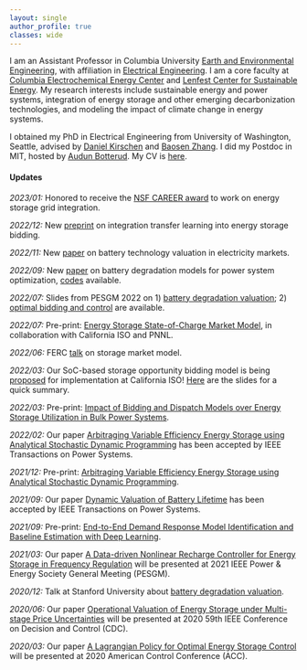 ```yaml
---
layout: single
author_profile: true
classes: wide
---
```


I am an Assistant Professor in Columbia University [Earth and Environmental Engineering](https://eee.columbia.edu/), with affiliation in [Electrical Engineering](https://ee.columbia.edu/).
I am a core faculty at [Columbia Electrochemical Energy Center](https://ceec.engineering.columbia.edu/) and [Lenfest Center for Sustainable Energy](http://energy.columbia.edu/). My research interests include sustainable energy and power systems, integration of energy storage and other emerging decarbonization technologies, and modeling the impact of climate change in energy systems.

I obtained my PhD in Electrical Engineering from University of Washington, Seattle, advised by
[Daniel Kirschen](http://labs.ece.uw.edu/real/real_pe.html) and
[Baosen Zhang](https://zhangbaosen.github.io/). I did my Postdoc in MIT, hosted by [Audun Botterud](http://botterud.mit.edu/).
My CV is [here](assets/files/Xu_CV.pdf).



#### Updates
*2023/01:* Honored to receive the [NSF CAREER award](https://www.nsf.gov/awardsearch/showAward?AWD_ID=2239046&HistoricalAwards=false) to work on energy storage grid integration.

*2022/12:* New [preprint](https://arxiv.org/pdf/2301.01233.pdf) on integration transfer learning into energy storage bidding.

*2022/11:* New [paper](https://ieeexplore.ieee.org/stamp/stamp.jsp?tp=&arnumber=9954354&tag=1) on battery technology valuation in electricity markets.

*2022/09:* New [paper](https://rdcu.be/cVUtc) on battery degradation models for power system optimization, [codes](https://bolunxu.github.io/codes/) available.

*2022/07:* Slides from PESGM 2022 on 1) [battery degradation valuation](assets/files/Xu_PESGM_StorageValuation.pdf); 2) [optimal bidding and control](assets/files/Xu_PESGM_StorageControl.pdf) are available.

*2022/07:* Pre-print: [Energy Storage State-of-Charge Market Model](https://arxiv.org/pdf/2207.07221.pdf), in collaboration with California ISO and PNNL.

*2022/06:* FERC [talk](https://www.ferc.gov/media/impact-market-bidding-and-dispatch-model-over-energy-storage-utilization) on storage market model.

*2022/03:* Our SoC-based storage opportunity bidding model is being [proposed](http://www.caiso.com/InitiativeDocuments/Presentation-EnergyStorageEnhancements-RevisedStrawProposal-Mar21-2022.pdf) for implementation at California ISO! [Here](assets/files/Xu_Storage_CAISO.pdf) are the slides for a quick summary.

*2022/03:* Pre-print: [Impact of Bidding and Dispatch Models over Energy Storage Utilization in Bulk Power Systems](https://arxiv.org/pdf/2201.03421.pdf).

*2022/02:* Our paper [Arbitraging Variable Efficiency Energy Storage using Analytical Stochastic Dynamic Programming](https://arxiv.org/pdf/2108.06000.pdf) has been accepted by IEEE Transactions on Power Systems.

*2021/12:* Pre-print: [Arbitraging Variable Efficiency Energy Storage using Analytical Stochastic Dynamic Programming](https://arxiv.org/pdf/2108.06000.pdf).

*2021/09:* Our paper [Dynamic Valuation of Battery Lifetime](https://arxiv.org/pdf/2011.08425.pdf) has been accepted by IEEE Transactions on Power Systems.

*2021/09:* Pre-print: [End-to-End Demand Response Model Identification and Baseline Estimation with Deep Learning](https://arxiv.org/pdf/2109.00741.pdf).

*2021/03:* Our paper [A Data-driven Nonlinear Recharge Controller for Energy Storage in Frequency Regulation](https://arxiv.org/pdf/2101.04858.pdf) will be presented at 2021 IEEE Power & Energy Society General Meeting (PESGM).

*2020/12:* Talk at Stanford University about [battery degradation valuation](https://www.youtube.com/watch?v=xysM9HLv8kA).

*2020/06:* Our paper [Operational Valuation of Energy Storage under Multi-stage Price Uncertainties](https://arxiv.org/pdf/1910.09149.pdf) will be presented at 2020 59th IEEE Conference on Decision and Control (CDC).

*2020/03:* Our paper [A Lagrangian Policy for Optimal Energy Storage Control](https://arxiv.org/pdf/1901.09507.pdf) will be presented at 2020 American Control Conference (ACC).
<!-- *2019/12:* Preprints and codes are now available for recent works on [deterministic](https://bolunxu.github.io/publication/xu_lagrangian2019/) and [stochastic](https://bolunxu.github.io/publication/xu_stochastic2019/) energy storage control. -->
